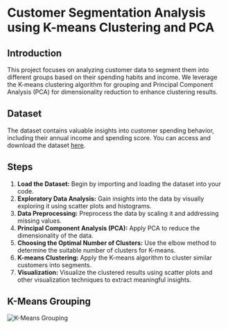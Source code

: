 # Customer Segmentation Analysis using K-means Clustering and PCA

## Introduction
This project focuses on analyzing customer data to segment them into different groups based on their spending habits and income. We leverage the K-means clustering algorithm for grouping and Principal Component Analysis (PCA) for dimensionality reduction to enhance clustering results.

## Dataset
The dataset contains valuable insights into customer spending behavior, including their annual income and spending score. You can access and download the dataset [here](https://www.kaggle.com/vjchoudhary7/customer-segmentation-tutorial-in-python).

## Steps
1. **Load the Dataset:** Begin by importing and loading the dataset into your code.
2. **Exploratory Data Analysis:** Gain insights into the data by visually exploring it using scatter plots and histograms.
3. **Data Preprocessing:** Preprocess the data by scaling it and addressing missing values.
4. **Principal Component Analysis (PCA):** Apply PCA to reduce the dimensionality of the data.
5. **Choosing the Optimal Number of Clusters:** Use the elbow method to determine the suitable number of clusters for K-means.
6. **K-means Clustering:** Apply the K-means algorithm to cluster similar customers into segments.
7. **Visualization:** Visualize the clustered results using scatter plots and other visualization techniques to extract meaningful insights.

## K-Means Grouping

![K-Means Grouping]([https://github.com/your_username/your_repository/raw/main/images/clustering_results.png](https://github.com/toqafotoh/Clustering-Using-Kmeans-Elbo-PCA/blob/main/image.png)https://github.com/toqafotoh/Clustering-Using-Kmeans-Elbo-PCA/blob/main/image.png)

